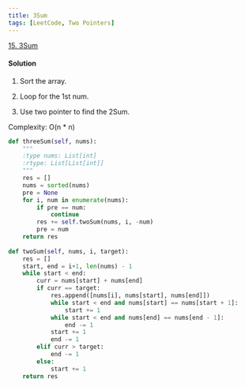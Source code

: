 ```yaml
---
title: 3Sum
tags: [LeetCode, Two Pointers]
---
```


[15. 3Sum](https://leetcode.com/problems/3sum/)
#### Solution  
1. Sort the array.
 
1. Loop for the 1st num.

1. Use two pointer to find the 2Sum.

Complexity: O(n * n)
```python
def threeSum(self, nums):
    """
    :type nums: List[int]
    :rtype: List[List[int]]
    """
    res = []
    nums = sorted(nums)
    pre = None
    for i, num in enumerate(nums):
        if pre == num:
            continue
        res += self.twoSum(nums, i, -num)
        pre = num
    return res
    
def twoSum(self, nums, i, target):
    res = []
    start, end = i+1, len(nums) - 1
    while start < end:
        curr = nums[start] + nums[end]
        if curr == target:
            res.append([nums[i], nums[start], nums[end]])
            while start < end and nums[start] == nums[start + 1]:
                start += 1
            while start < end and nums[end] == nums[end - 1]:
                end -= 1
            start += 1
            end -= 1
        elif curr > target:
            end -= 1
        else:
            start += 1
    return res
```